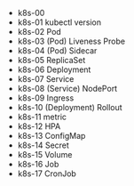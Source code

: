
* k8s-00
* k8s-01 kubectl version
* k8s-02 Pod
* k8s-03 (Pod) Liveness Probe
* k8s-04 (Pod) Sidecar
* k8s-05 ReplicaSet
* k8s-06 Deployment
* k8s-07 Service
* k8s-08 (Service) NodePort
* k8s-09 Ingress
* k8s-10 (Deployment) Rollout
* k8s-11 metric
* k8s-12 HPA
* k8s-13 ConfigMap
* k8s-14 Secret
* k8s-15 Volume
* k8s-16 Job
* k8s-17 CronJob
